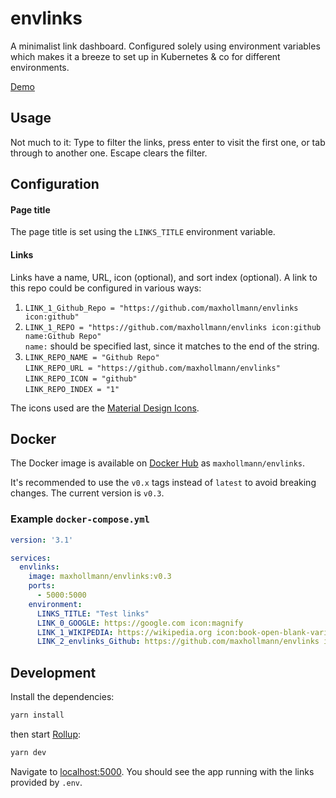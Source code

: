 # envlinks

A minimalist link dashboard. Configured solely using environment variables which makes it a breeze to set up in Kubernetes & co for different environments.

[Demo](https://envlinks-demo.vercel.app/)

## Usage

Not much to it: Type to filter the links, press enter to visit the first one, or tab through to another one. Escape clears the filter.

## Configuration

#### Page title

The page title is set using the `LINKS_TITLE` environment variable.

#### Links

Links have a name, URL, icon (optional), and sort index (optional). A link to this repo could be configured in various ways:

1. `LINK_1_Github_Repo = "https://github.com/maxhollmann/envlinks icon:github"`
1. `LINK_1_REPO = "https://github.com/maxhollmann/envlinks icon:github name:Github Repo"` \
   `name:` should be specified last, since it matches to the end of the string.
1. `LINK_REPO_NAME = "Github Repo"` \
   `LINK_REPO_URL = "https://github.com/maxhollmann/envlinks"` \
   `LINK_REPO_ICON = "github"` \
   `LINK_REPO_INDEX = "1"`

The icons used are the [Material Design Icons](https://pictogrammers.com/library/mdi/).


## Docker

The Docker image is available on [Docker Hub](https://hub.docker.com/r/maxhollmann/envlinks) as `maxhollmann/envlinks`.

It's recommended to use the `v0.x` tags instead of `latest` to avoid breaking changes. The current version is `v0.3`.

### Example `docker-compose.yml`

```yaml
version: '3.1'

services:
  envlinks:
    image: maxhollmann/envlinks:v0.3
    ports:
      - 5000:5000
    environment:
      LINKS_TITLE: "Test links"
      LINK_0_GOOGLE: https://google.com icon:magnify
      LINK_1_WIKIPEDIA: https://wikipedia.org icon:book-open-blank-variant
      LINK_2_envlinks_Github: https://github.com/maxhollmann/envlinks icon:github
```


## Development

Install the dependencies:

```bash
yarn install
```

then start [Rollup](https://rollupjs.org):

```bash
yarn dev
```

Navigate to [localhost:5000](http://localhost:5000). You should see the app running with the links provided by `.env`.
